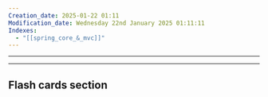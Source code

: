 ```yaml
---
Creation_date: 2025-01-22 01:11
Modification_date: Wednesday 22nd January 2025 01:11:11
Indexes:
  - "[[spring_core_&_mvc]]"
---
```


----





















---
## Flash cards section
